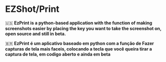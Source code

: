 # EZShot/Print
🇺🇸
**EzPrint is a python-based application with the function of making screenshots easier by placing the key you want to take the screenshot on, open source and still in beta.**

🇧🇷
**EzPrint é um aplicativo baseado em python com a função de Fazer capturas de tela mais faceis, colocando a tecla que você queira tirar a captura de tela, em codigo aberto e ainda em beta**

